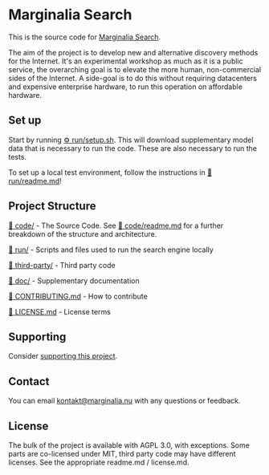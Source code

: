 # Marginalia Search

This is the source code for [Marginalia Search](https://search.marginalia.nu). 

The aim of the project is to develop new and alternative discovery methods for the Internet. 
It's an experimental workshop as much as it is a public service, the overarching goal is to
elevate the more human, non-commercial sides of the Internet. A side-goal is to do this without
requiring datacenters and expensive enterprise hardware, to run this operation on affordable hardware.

## Set up

Start by running [⚙️ run/setup.sh](run/setup.sh). This will download supplementary model data that is necessary to run the code. 
These are also necessary to run the tests. 

To set up a local test environment, follow the instructions in [📄 run/readme.md](run/readme.md)!

## Project Structure

[📁 code/](code/) - The Source Code. See [📄 code/readme.md](code/readme.md) for a further breakdown of the structure and architecture.

[📁 run/](run/) - Scripts and files used to run the search engine locally

[📁 third-party/](third-party/) - Third party code

[📁 doc/](doc/) - Supplementary documentation

[📄 CONTRIBUTING.md](CONTRIBUTING.md) - How to contribute

[📄 LICENSE.md](LICENSE.md) - License terms

## Supporting

Consider [supporting this project](https://memex.marginalia.nu/projects/edge/supporting.gmi).

## Contact

You can email <kontakt@marginalia.nu> with any questions or feedback.

## License

The bulk of the project is available with AGPL 3.0, with exceptions. Some parts are co-licensed under MIT, 
third party code may have different licenses. See the appropriate readme.md / license.md.
